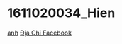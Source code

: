 # 1611020034_Hien
[anh](https://www.facebook.com/photo.php?fbid=2310038519235573&set=t.100010028322330&type=3&theater)
[Địa Chỉ Facebook](https://www.facebook.com/profile.php?id=100010028322330)
